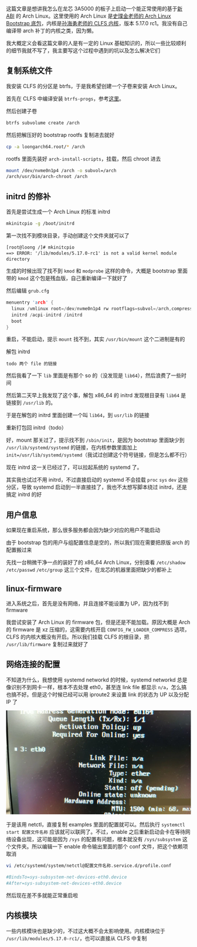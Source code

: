 这篇文章是想讲我怎么在龙芯 3A5000 的板子上启动一个能正常使用的基于[新 ABI](https://bbs.loongarch.org/d/20) 的 Arch Linux。这里使用的 Arch Linux 是[史璞金老师的 Arch Linux Bootstrap 底包](https://github.com/archlinux-loongarch64/archlinux-loongarch64-base/releases/tag/v0.3)，内核是[孙海勇老师的 CLFS 内核](https://github.com/sunhaiyong1978/CLFS-for-LoongArch/releases/tag/untagged-629b3c005484675292bc)，版本 5.17.0 rc1。我没有自己编译带 arch 补丁的内核之类，因为懒。

我大概定义会看这篇文章的人是有一定的 Linux 基础知识的，所以一些比较顺利的细节我就不写了，我主要写这个过程中遇到的坑以及怎么解决它们

## 复制系统文件

我安装 CLFS 的分区是 btrfs，于是我希望创建一个子卷来安装 Arch Linux。

首先在 CLFS 中编译安装 `btrfs-progs`，参考[这里](https://www.linuxfromscratch.org/blfs/view/svn/postlfs/btrfs-progs.html)。

然后创建子卷

```bash
btrfs subvolume create /arch
```

然后把解压好的 bootstrap rootfs 复制进去就好

```bash
cp -a loongarch64.root/* /arch
```

rootfs 里面先装好 `arch-install-scripts`，挂载，然后 chroot 进去

```bash
mount /dev/nvme0n1p4 /arch -o subvol=/arch
/arch/usr/bin/arch-chroot /arch
```

## initrd 的修补

首先是尝试生成一个 Arch Linux 的标准 initrd

```bash
mkinitcpio -g /boot/initrd
```

第一次找不到模块目录，手动创建这个文件夹就可以了

```plain
[root@loong /]# mkinitcpio 
==> ERROR: '/lib/modules/5.17.0-rc1' is not a valid kernel module directory
```

生成的时候出现了找不到 `kmod` 和 `modprobe` 这样的命令，大概是 bootstrap 里面带的 `kmod` 这个包是残血版，自己重新编译一下就好了

然后编辑 `grub.cfg`

```c
menuentry 'arch' {
  linux /vmlinux root=/dev/nvme0n1p4 rw rootflags=subvol=/arch,compress=zstd:3 loglevel=3 systemd.show_status=1
  initrd /acpi-initrd /initrd
  boot
}
```

重启，不能启动，提示 `mount` 找不到，其实 `/usr/bin/mount` 这个二进制是有的

解包 initrd

```
todo 两个 file 的链接
```

然后我看了一下 `lib` 里面是有那个 so 的（没发现是 `lib64`），然后浪费了一些时间

然后第二天早上我发现了这个事，解包 x86_64 的 initrd 发现根目录有 `lib64` 是链接到 `/usr/lib` 的。

于是在解包的 initrd 里面创建一个叫 `lib64`，到 `usr/lib` 的链接

重新打包回 initrd（todo）

好，mount 那关过了，提示找不到 `/sbin/init`，是因为 bootstrap 里面缺少到 `/usr/lib/systemd/systemd` 的链接，在内核参数里面加上 `init=/usr/lib/systemd/systemd`（我试过创建这个符号链接，但是怎么都不行）

现在 initrd 这一关已经过了，可以拉起系统的 systemd 了。

其实我也试过不用 initrd，不过直接启动的 systemd 不会挂载 `proc` `sys` `dev` 这些分区，导致 systemd 启动到一半直接挂了，我也不太想写脚本绕过 initrd，还是搞定 initrd 的好

## 用户信息

如果现在重启系统，那么很多服务都会因为缺少对应的用户不能启动

由于 bootstrap 包的用户与组配置信息是空的，所以我们现在需要把原版 arch 的配置搬过来

先找一台稍微干净一点的装好了的 x86_64 Arch Linux，分别查看 `/etc/shadow` `/etc/passwd` `/etc/group` 这三个文件，在龙芯的机器里面把缺少的都补上

## linux-firmware

进入系统之后，首先是没有网络，并且连接不能设置为 UP，因为找不到 firmware

我尝试安装了 Arch Linux 的 firmware 包，但是还是不能加载。原因大概是 Arch 的 firmware 是 xz 压缩的，这需要内核开启 `CONFIG_FW_LOADER_COMPRESS` 选项，CLFS 的内核大概没有开启。所以我们挂载 CLFS 的根目录，把 `/usr/lib/firmware` 复制过来就好了

## 网络连接的配置

不知道为什么，我想使用 systemd networkd 的时候，systemd networkd 总是像识别不到网卡一样，根本不去处理 eth0，甚至连 link file 都显示 `n/a`，怎么搞也搞不好。但是这个时候已经可以用 iproute2 来设置 link 的状态为 UP 以及分配 IP 了

![systemd networkd 不管理网络接口](systemd-networkd-not-manage-network.webp)

于是该用 netctl，直接复制 examples 里面的配置就可以。然后执行 `systemctl start 配置文件名称` 应该就可以联网了。不过，enable 之后重新启动会卡在等待网络设备出现，这可能是因为 `/sys` 的配置有问题，根本就没有 `/sys/subsystem` 这个文件夹。所以编辑一下 enable 命令输出里面的那个 conf 文件，把这个依赖项取消

```bash
vi /etc/systemd/system/netctl@配置文件名称.service.d/profile.conf
```

```ini
#BindsTo=sys-subsystem-net-devices-eth0.device
#After=sys-subsystem-net-devices-eth0.device
```

然后现在差不多就能正常重启啦

## 内核模块

一些内核模块也是缺少的，不过这大概不会太影响使用。内核模块位于 `/usr/lib/modules/5.17.0-rc1/`，也可以直接从 CLFS 中复制